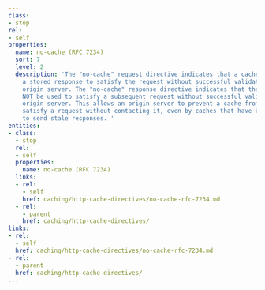 ```yaml
---
class:
- stop
rel:
- self
properties:
  name: no-cache (RFC 7234)
  sort: 7
  level: 2
  description: 'The "no-cache" request directive indicates that a cache MUST NOT use
    a stored response to satisfy the request without successful validation on the
    origin server. The "no-cache" response directive indicates that the response MUST
    NOT be used to satisfy a subsequent request without successful validation on the
    origin server. This allows an origin server to prevent a cache from using it to
    satisfy a request without contacting it, even by caches that have been configured
    to send stale responses. '
entities:
- class:
  - stop
  rel:
  - self
  properties:
    name: no-cache (RFC 7234)
  links:
  - rel:
    - self
    href: caching/http-cache-directives/no-cache-rfc-7234.md
  - rel:
    - parent
    href: caching/http-cache-directives/
links:
- rel:
  - self
  href: caching/http-cache-directives/no-cache-rfc-7234.md
- rel:
  - parent
  href: caching/http-cache-directives/
...
```

